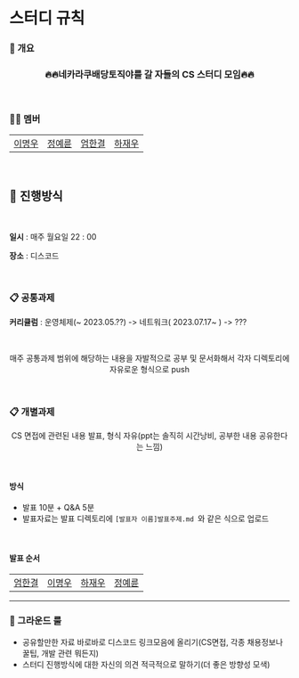 # 스터디 규칙
### 🐶 개요

<h3 align="center">🔥🔥네카라쿠배당토직야를 갈 자들의 CS 스터디 모임🔥🔥</h3>

<br>

### 🤼‍♂️ 멤버
<table>
  <tr>
    <td align="center">
      <a href="https://github.com/JeongHwan-dev">
        이명우
      </a>
    </td>
    <td align="center">
      <a href="https://github.com/YeryunJung">
        정예륜
      </a>
    </td>
    <td align="center">
      <a href="https://github.com/ah9mon">
        엄한결
      </a>
    </td>
    <td align="center">
      <a href="https://github.com/jwoohaha">
        하재우
      </a>
    </td>
  </tr>
</table>

<br>

## 🤝 진행방식
<br>

**일시** : 매주 월요일 22 : 00

**장소** : 디스코드

<br>

### 📋 공통과제

**커리큘럼** : 운영체제(~ 2023.05.??) -> 네트워크( 2023.07.17~ ) -> ???

<br>

<p align="center">매주 공통과제 범위에 해당하는 내용을 자발적으로 공부 및 문서화해서 각자 디렉토리에 자유로운 형식으로 push</p>
<br>

### 📋 개별과제
 <p align="center">CS 면접에 관련된 내용 발표, 형식 자유(ppt는 솔직히 시간낭비, 공부한 내용 공유한다는 느낌)</p>
 
 <br>
 
#### 방식

* 발표 10분 + Q&A 5분
* 발표자료는 발표 디렉토리에 `[발표자 이름]발표주제.md `와 같은 식으로 업로드
<br>

#### 발표 순서
<table>
  <tr>
    <td align="center">
      <a href="https://github.com/ah9mon">
        엄한결
      </a>
    </td>
    <td align="center">
      <a href="https://github.com/Fishphobia gg">
        이명우
      </a>
    </td>
    <td align="center">
      <a href="https://github.com/jwoohaha">
        하재우
      </a>
    </td>
    <td align="center">
      <a href="https://github.com/YeryunJung">
        정예륜
      </a>
    </td>
  </tr>
</table>

---

### 🚩 그라운드 룰

* 공유할만한 자료 바로바로 디스코드 링크모음에 올리기(CS면접, 각종 채용정보나 꿀팁, 개발 관련 뭐든지)
* 스터디 진행방식에 대한 자신의 의견 적극적으로 말하기(더 좋은 방향성 모색)
